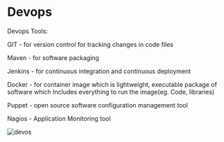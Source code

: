 # Devops

Devops Tools:

GIT -  for version control for tracking changes in code files

Maven - for software packaging 

Jenkins - for continuous integration and continuous deployment 

Docker - for container image which is lightweight, executable package of software which
Includes everything to run the image(eg. Code, libraries)

Puppet - open source software configuration management tool

Nagios - Application Monitoring tool


![devos](https://user-images.githubusercontent.com/11579239/98439492-34945480-2118-11eb-8d03-774700fda2b3.png)

